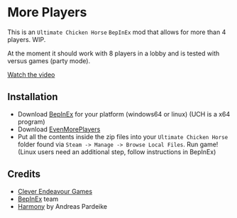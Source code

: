 # More Players
This is an `Ultimate Chicken Horse` `BepInEx` mod that allows for more than 4 players. WIP.

At the moment it should work with 8 players in a lobby and is tested with versus games (party mode).

[Watch the video](https://user-images.githubusercontent.com/1382274/167601047-5b48eaa5-2b1d-42b3-8db4-5b271f7f2475.mp4)

## Installation
- Download [BepInEx](https://github.com/BepInEx/BepInEx/releases) for your platform (windows64 or linux) (UCH is a x64 program)
- Download [EvenMorePlayers](https://github.com/batram/UCH-EvenMorePlayers/releases)
- Put all the contents inside the zip files into your `Ultimate Chicken Horse` folder found via `Steam -> Manage -> Browse Local Files`.
Run game! (Linux users need an additional step, follow instructions in BepInEx)



## Credits
- [Clever Endeavour Games](https://www.cleverendeavourgames.com/)
- [BepInEx](https://github.com/BepInEx/BepInEx) team
- [Harmony](https://github.com/pardeike/Harmony) by Andreas Pardeike




